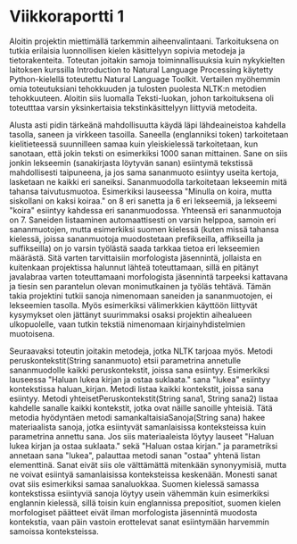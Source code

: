 # Viikkoraportti 1

Aloitin projektin miettimällä tarkemmin aiheenvalintaani. Tarkoituksena on tutkia erilaisia luonnollisen kielen käsittelyyn sopivia metodeja ja tietorakenteita. Toteutan joitakin samoja toiminnallisuuksia kuin nykykielten laitoksen kurssilla Introduction to Natural Language Processing käytetty Python-kielellä toteutettu Natural Language Toolkit. Vertailen myöhemmin omia toteutuksiani tehokkuuden ja tulosten puolesta NLTK:n metodien tehokkuuteen. Aloitin siis luomalla Teksti-luokan, johon tarkoituksena oli toteutttaa varsin yksinkertaisia tekstinkäsittelyyn liittyviä metodeita.

Alusta asti pidin tärkeänä mahdollisuutta käydä läpi lähdeaineistoa kahdella tasolla, saneen ja virkkeen tasoilla. Saneella (englanniksi token) tarkoitetaan kielitieteessä suunnilleen samaa kuin yleiskielessä tarkoitetaan, kun sanotaan, että jokin teksti on esimerkiksi 1000 sanan mittainen. Sane on siis jonkin lekseemin (sanakirjasta löytyvän sanan) esiintymä tekstissä mahdollisesti taipuneena, ja jos sama sananmuoto esiintyy useita kertoja, lasketaan ne kaikki eri saneiksi. Sananmuodolla tarkoitetaan lekseemin mitä tahansa taivutusmuotoa. Esimerkiksi lauseessa "Minulla on koira, mutta siskollani on kaksi koiraa." on 8 eri sanetta ja 6 eri lekseemiä, ja lekseemi "koira" esiintyy kahdessa eri sananmuodossa. Yhteensä eri sananmuotoja on 7. Saneiden listaaminen automaattisesti on varsin helppoa, samoin eri sananmuotojen, mutta esimerkiksi suomen kielessä (kuten missä tahansa kielessä, joissa sananmuotoja muodostetaan prefikseilla, affikseilla ja suffikseilla) on jo varsin työlästä saada tarkkaa tietoa eri lekseemien määrästä. Sitä varten tarvittaisiin morfologista jäsennintä, jollaista en kuitenkaan projektissa halunnut lähteä toteuttamaan, sillä en pitänyt javalabraa varten toteuttamaani morfologista jäsennintä tarpeeksi kattavana ja tiesin sen parantelun olevan monimutkainen ja työläs tehtävä. Tämän takia projektini tutkii sanoja nimenomaan saneiden ja sananmuotojen, ei lekseemien tasolla. Myös esimerkiksi välimerkkien käyttöön liittyvät kysymykset olen jättänyt suurimmaksi osaksi projektin aihealueen ulkopuolelle, vaan tutkin tekstiä nimenomaan kirjainyhdistelmien muotoisena.

Seuraavaksi toteutin joitakin metodeja, jotka NLTK tarjoaa myös. Metodi peruskontekstit(String sananmuoto) etsii parametrina annetulle sananmuodolle kaikki peruskontekstit, joissa sana esiintyy. Esimerkiksi lauseessa "Haluan lukea kirjan ja ostaa suklaata." sana "lukea" esiintyy kontekstissa haluan_kirjan. Metodi listaa kaikki kontekstit, joissa sana esiintyy. Metodi yhteisetPeruskontekstit(String sana1, String sana2) listaa kahdelle sanalle kaikki kontekstit, jotka ovat näille sanoille yhteisiä. Tätä metodia hyödyntäen metodi samankaltaisiaSanoja(String sana) hakee materiaalista sanoja, jotka esiintyvät samanlaisissa konteksteissa kuin parametrina annettu sana. Jos siis materiaaleista löytyy lauseet "Haluan lukea kirjan ja ostaa suklaata." sekä "Haluan ostaa kirjan." ja parametriksi annetaan sana "lukea", palauttaa metodi sanan "ostaa" yhtenä listan elementtinä. Sanat eivät siis ole välttämättä mitenkään synonyymisiä, mutta ne voivat esiintyä samanlaisissa konteksteissa keskenään. Monesti sanat ovat siis esimerkiksi samaa sanaluokkaa. Suomen kielessä samassa kontekstissa esiintyviä sanoja löytyy usein vähemmän kuin esimerkiksi englannin kielessä, sillä toisin kuin englannissa prepositiot, suomen kielen morfologiset päätteet eivät ilman morfologista jäsennintä muodosta kontekstia, vaan päin vastoin erottelevat sanat esiintymään harvemmin samoissa konteksteissa.
